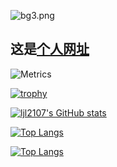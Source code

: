 ![bg3.png](https://fastly.jsdelivr.net/gh/ljl2107/imageshack/Anime/bg3.png)
## 这是[个人网址](https://ljl2107.top/)
<!-- 信息 -->
![Metrics](https://metrics.lecoq.io/ljl2107?template=classic&base=header%2C%20activity%2C%20community%2C%20repositories%2C%20metadata&base.indepth=false&base.hireable=false&base.skip=false&config.timezone=Asia%2FShanghai)
<!-- 奖杯 -->
[![trophy](https://github-profile-trophy.vercel.app/?username=ljl2107)](https://github.com/ljl2107/github-profile-trophy)
<!-- 数据统计信息 -->
[![ljl2107's GitHub stats](https://github-readme-stats.vercel.app/api?username=ljl2107)](https://github.com/ljl2107/github-readme-stats)
<!-- 语言统计 -->
[![Top Langs](https://github-readme-stats.vercel.app/api/top-langs/?username=ljl2107)](https://github.com/ljl2107/github-readme-stats)
<!-- 可爱的访问次数 -->
[![Top Langs](https://moe-counter.glitch.me/get/@ljl2107?theme=role34)](https://moe-counter.glitch.me/get/@ljl2107?theme=role34)

<!--
**ljl2107/ljl2107** is a ✨ _special_ ✨ repository because its `README.md` (this file) appears on your GitHub profile.

Here are some ideas to get you started:

- 🔭 I’m currently working on ...
- 🌱 I’m currently learning ...
- 👯 I’m looking to collaborate on ...
- 🤔 I’m looking for help with ...
- 💬 Ask me about ...
- 📫 How to reach me: ...
- 😄 Pronouns: ...
- ⚡ Fun fact: ...
-->
